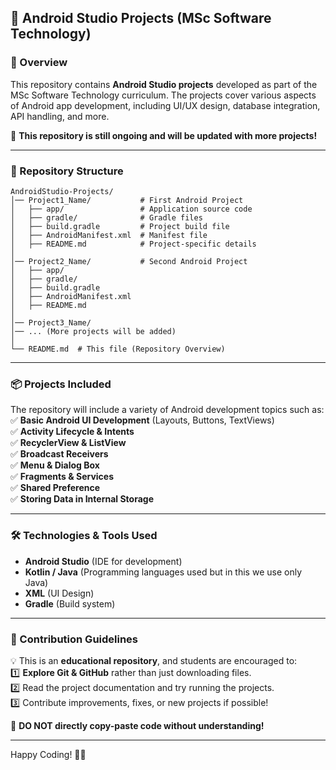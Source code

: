 ## **📱 Android Studio Projects (MSc Software Technology)**  

### **📌 Overview**  
This repository contains **Android Studio projects** developed as part of the MSc Software Technology curriculum. The projects cover various aspects of Android app development, including UI/UX design, database integration, API handling, and more.  

🚀 **This repository is still ongoing and will be updated with more projects!**  

---

### **📂 Repository Structure**  
```
AndroidStudio-Projects/
│── Project1_Name/           # First Android Project  
│   ├── app/                 # Application source code  
│   ├── gradle/              # Gradle files  
│   ├── build.gradle         # Project build file  
│   ├── AndroidManifest.xml  # Manifest file  
│   ├── README.md            # Project-specific details  
│
│── Project2_Name/           # Second Android Project  
│   ├── app/  
│   ├── gradle/  
│   ├── build.gradle  
│   ├── AndroidManifest.xml  
│   ├── README.md  
│
│── Project3_Name/  
│── ... (More projects will be added)  
│  
└── README.md  # This file (Repository Overview)
```

---

### **📦 Projects Included**  
The repository will include a variety of Android development topics such as:  
✅ **Basic Android UI Development** (Layouts, Buttons, TextViews)  
✅ **Activity Lifecycle & Intents**  
✅ **RecyclerView & ListView**  
✅ **Broadcast Receivers**  
✅ **Menu & Dialog Box**  
✅ **Fragments & Services**  
✅ **Shared Preference**  
✅ **Storing Data in Internal Storage**  

---

### **🛠️ Technologies & Tools Used**  
- **Android Studio** (IDE for development)  
- **Kotlin / Java** (Programming languages used but in this we use only Java)  
- **XML** (UI Design)  
- **Gradle** (Build system)      

---

### **📜 Contribution Guidelines**  
💡 This is an **educational repository**, and students are encouraged to:  
1️⃣ **Explore Git & GitHub** rather than just downloading files.  
2️⃣ Read the project documentation and try running the projects.  
3️⃣ Contribute improvements, fixes, or new projects if possible!  

🔴 **DO NOT directly copy-paste code without understanding!**  

---
Happy Coding! 🚀🎯  
